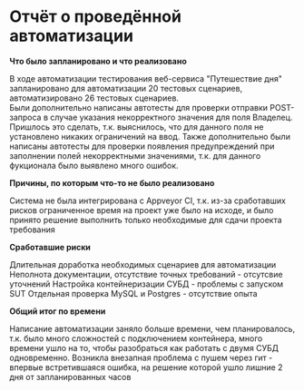 # Отчёт о проведённой автоматизации

**Что было запланировано и что реализовано**

В ходе автоматизации тестирования веб-сервиса "Путешествие дня" запланировано для автоматизации 20 тестовых сценариев, автоматизировано 26 тестовых сценариев.  
Были дополнительно написаны автотесты для проверки отправки POST-запроса в случае указания некорректного значения для поля Владелец. Пришлось это сделать, 
т.к. выяснилось, что для данного поля не установлено никаких ограничений на ввод. 
Также дополнительно были написаны автотесты для проверки появления предупреждений при заполнении полей некорректными значениями, т.к. для данного фукционала было 
выявлено много ошибок. 

**Причины, по которым что-то не было реализовано**

Система не была интегрирована с Appveyor CI, т.к. из-за сработавших рисков ограниченное время на проект уже было на исходе, и было принято решение выполнить только необходимые для сдачи проекта требования

**Сработавшие риски**

Длительная доработка необходимых сценариев для автоматизации
Неполнота документации, отсутствие точных требований - отсутсвие уточнений
Настройка контейнеризации СУБД - проблемы с запуском SUT
Отдельная проверка MySQL и Postgres - отсутствие опыта

**Общий итог по времени**

Написание автоматизации заняло больше времени, чем планировалось, т.к. было много сложностей с подключением контейнера, много времени ушло на то, чтобы разобраться как работать с двумя СУБД одновременно. Возникла внезапная проблема с пушем через гит - впервые встретившаяся ошибка, на решение которой ушло лишние 2 дня от запланированных часов
